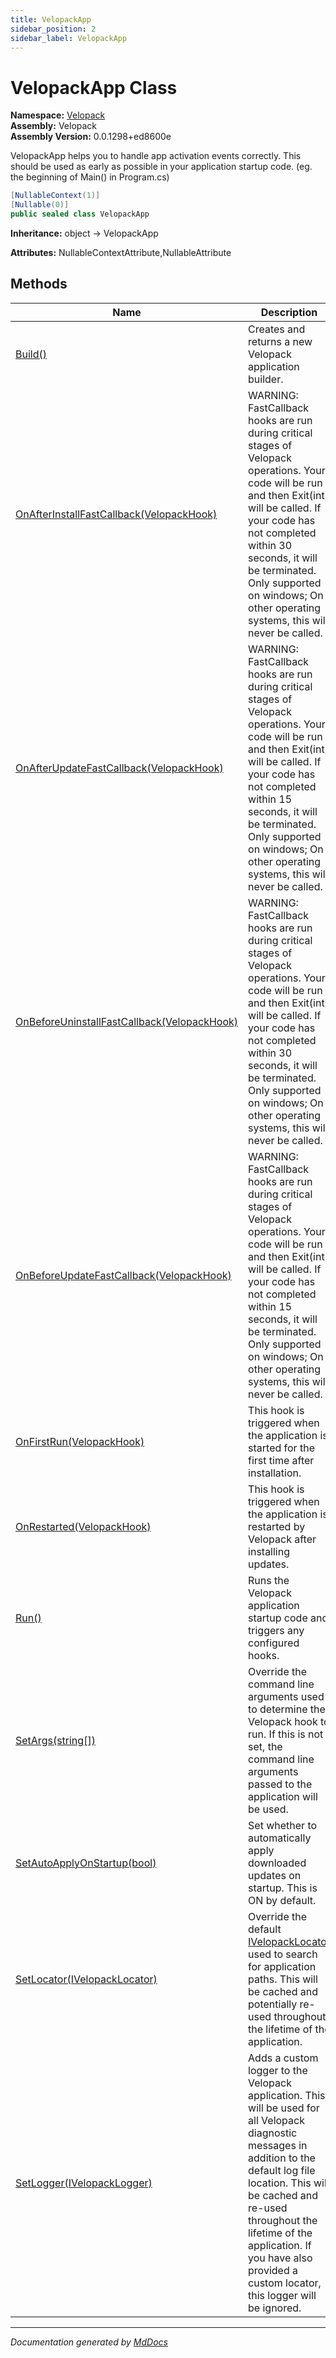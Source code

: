 ```yaml
---
title: VelopackApp
sidebar_position: 2
sidebar_label: VelopackApp
---
```

<!--  
  <auto-generated>   
    The contents of this file were generated by a tool.  
    Changes to this file may be list if the file is regenerated  
  </auto-generated>   
-->

# VelopackApp Class

**Namespace:** [Velopack](../index.md)  
**Assembly:** Velopack  
**Assembly Version:** 0.0.1298+ed8600e

VelopackApp helps you to handle app activation events correctly. This should be used as early as possible in your application startup code. (eg. the beginning of Main() in Program.cs)

```csharp
[NullableContext(1)]
[Nullable(0)]
public sealed class VelopackApp
```

**Inheritance:** object → VelopackApp

**Attributes:** NullableContextAttribute,NullableAttribute

## Methods

| Name                                                                                    | Description                                                                                                                                                                                                                                                                                                  |
| --------------------------------------------------------------------------------------- | ------------------------------------------------------------------------------------------------------------------------------------------------------------------------------------------------------------------------------------------------------------------------------------------------------------ |
| [Build()](methods/Build.md)                                                             | Creates and returns a new Velopack application builder.                                                                                                                                                                                                                                                      |
| [OnAfterInstallFastCallback(VelopackHook)](methods/OnAfterInstallFastCallback.md)       | WARNING: FastCallback hooks are run during critical stages of Velopack operations. Your code will be run and then Exit(int) will be called. If your code has not completed within 30 seconds, it will be terminated. Only supported on windows; On other operating systems, this will never be called.       |
| [OnAfterUpdateFastCallback(VelopackHook)](methods/OnAfterUpdateFastCallback.md)         | WARNING: FastCallback hooks are run during critical stages of Velopack operations. Your code will be run and then Exit(int) will be called. If your code has not completed within 15 seconds, it will be terminated. Only supported on windows; On other operating systems, this will never be called.       |
| [OnBeforeUninstallFastCallback(VelopackHook)](methods/OnBeforeUninstallFastCallback.md) | WARNING: FastCallback hooks are run during critical stages of Velopack operations. Your code will be run and then Exit(int) will be called. If your code has not completed within 30 seconds, it will be terminated. Only supported on windows; On other operating systems, this will never be called.       |
| [OnBeforeUpdateFastCallback(VelopackHook)](methods/OnBeforeUpdateFastCallback.md)       | WARNING: FastCallback hooks are run during critical stages of Velopack operations. Your code will be run and then Exit(int) will be called. If your code has not completed within 15 seconds, it will be terminated. Only supported on windows; On other operating systems, this will never be called.       |
| [OnFirstRun(VelopackHook)](methods/OnFirstRun.md)                                       | This hook is triggered when the application is started for the first time after installation.                                                                                                                                                                                                                |
| [OnRestarted(VelopackHook)](methods/OnRestarted.md)                                     | This hook is triggered when the application is restarted by Velopack after installing updates.                                                                                                                                                                                                               |
| [Run()](methods/Run.md)                                                                 | Runs the Velopack application startup code and triggers any configured hooks.                                                                                                                                                                                                                                |
| [SetArgs(string\[\])](methods/SetArgs.md)                                               | Override the command line arguments used to determine the Velopack hook to run. If this is not set, the command line arguments passed to the application will be used.                                                                                                                                       |
| [SetAutoApplyOnStartup(bool)](methods/SetAutoApplyOnStartup.md)                         | Set whether to automatically apply downloaded updates on startup. This is ON by default.                                                                                                                                                                                                                     |
| [SetLocator(IVelopackLocator)](methods/SetLocator.md)                                   | Override the default [IVelopackLocator](../Locators/IVelopackLocator/index.md) used to search for application paths. This will be cached and potentially re\-used throughout the lifetime of the application.                                                                                                |
| [SetLogger(IVelopackLogger)](methods/SetLogger.md)                                      | Adds a custom logger to the Velopack application. This will be used for all Velopack diagnostic messages in addition to the default log file location. This will be cached and re\-used throughout the lifetime of the application. If you have also provided a custom locator, this logger will be ignored. |

___

*Documentation generated by [MdDocs](https://github.com/ap0llo/mddocs)*
